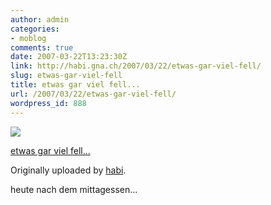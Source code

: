 ```yaml
---
author: admin
categories:
- moblog
comments: true
date: 2007-03-22T13:23:30Z
link: http://habi.gna.ch/2007/03/22/etwas-gar-viel-fell/
slug: etwas-gar-viel-fell
title: etwas gar viel fell...
url: /2007/03/22/etwas-gar-viel-fell/
wordpress_id: 888
---
```


[![](http://farm1.static.flickr.com/182/430323389_db644ac34f_m.jpg)](http://www.flickr.com/photos/habi/430323389/)
   

 
  [etwas gar viel fell...](http://www.flickr.com/photos/habi/430323389/)
    

  Originally uploaded by [habi](http://www.flickr.com/people/habi/).
 



heute nach dem mittagessen...
  

